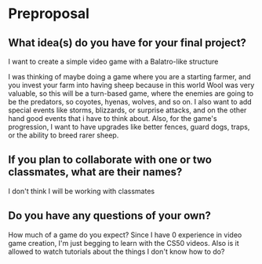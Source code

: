 # Preproposal

## What idea(s) do you have for your final project?

I want to create a simple video game with a Balatro-like structure

I was thinking of maybe doing a game where you are a starting farmer, and you invest your farm into having sheep because in this world
Wool was very valuable, so this will be a turn-based game, where the enemies are going to be the predators, so coyotes, hyenas, wolves, and so on.
I also want to add special events like storms, blizzards, or surprise attacks, and on the other hand good events that i have to think about.
Also, for the game's progression, I want to have upgrades like better fences, guard dogs, traps, or the ability to breed rarer sheep.

## If you plan to collaborate with one or two classmates, what are their names?

I don't think I will be working with classmates

## Do you have any questions of your own?

How much of a game do you expect? Since I have 0 experience in video game creation, I'm just begging to learn with the CS50 videos. Also is it allowed
to watch tutorials about the things I don't know how to do?
